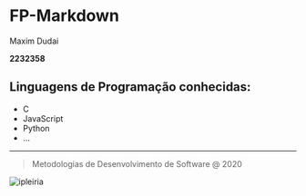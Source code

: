 # FP-Markdown

Maxim Dudai

**2232358**

## Linguagens de Programação conhecidas:

- C
- JavaScript
- Python 
- ...

---
> Metodologias de Desenvolvimento de Software @ 2020

![ipleiria](https://www.ipleiria.pt/old-www/wp-content/uploads/2016/09/logo_ipl_footer.png)

